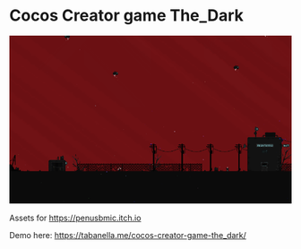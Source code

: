 # Cocos Creator game The_Dark

![preview](./preview.png)

Assets for https://penusbmic.itch.io

Demo here: https://tabanella.me/cocos-creator-game-the_dark/


